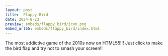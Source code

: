 ```yaml
---
layout: post
title:  Flappy Bird
date: 2024-8-23
preview: embeds/flappy_bird/icon.png
embed_url55: embeds/flappy_bird/index.html
---
```

The most addictive game of the 2010s now on HTML55!!! Just click to make the bird flap and try not to smash your screen!!